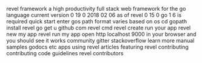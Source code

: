 revel framework a high productivity full stack web framework for the go language current version 0 19 0 2018 02 06 as of revel 0 15 0 go 1 6 is required quick start enter gos path format varies based on os cd gopath install revel go get u github com revel cmd revel create run your app revel new my app revel run my app open http localhost 9000 in your browser and you should see it works community gitter stackoverflow learn more manual samples godocs etc apps using revel articles featuring revel contributing contributing code guidelines revel contributors